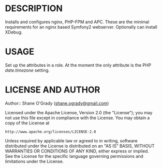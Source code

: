 DESCRIPTION
===========

Installs and configures nginx, PHP-FPM and APC. These are the minimal requirements for an 
nginx based Symfony2 webserver. Optionally can install XDebug.


USAGE
=====

Set up the attributes in a role. 
At the moment the only attribute is the PHP *date.timezone* setting.

LICENSE AND AUTHOR
==================

Author:: Shane O'Grady (<shane.ogrady@gmail.com>)


Licensed under the Apache License, Version 2.0 (the "License");
you may not use this file except in compliance with the License.
You may obtain a copy of the License at

    http://www.apache.org/licenses/LICENSE-2.0

Unless required by applicable law or agreed to in writing, software
distributed under the License is distributed on an "AS IS" BASIS,
WITHOUT WARRANTIES OR CONDITIONS OF ANY KIND, either express or implied.
See the License for the specific language governing permissions and
limitations under the License.
